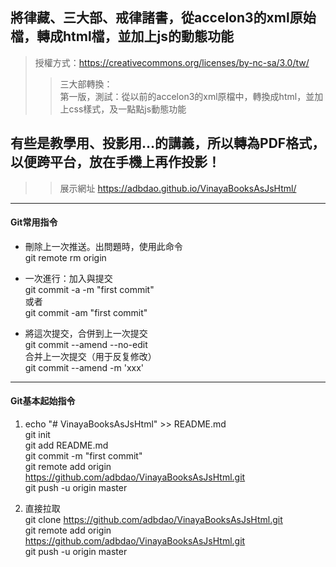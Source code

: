 ## 將律藏、三大部、戒律諸書，從accelon3的xml原始檔，轉成html檔，並加上js的動態功能  
> 授權方式：https://creativecommons.org/licenses/by-nc-sa/3.0/tw/  
>> 三大部轉換：  
第一版，測試：從以前的accelon3的xml原檔中，轉換成html，並加上css樣式，及一點點js動態功能  
## 有些是教學用、投影用…的講義，所以轉為PDF格式，以便跨平台，放在手機上再作投影！  
  
>> 展示網址 https://adbdao.github.io/VinayaBooksAsJsHtml/  
  
---  
#### Git常用指令  
* 刪除上一次推送。出問題時，使用此命令  
git remote rm origin  
  
* 一次進行：加入與提交  
git commit -a -m "first commit"  
或者  
git commit -am "first commit"  
  
* 將這次提交，合併到上一次提交  
git commit --amend --no-edit  
合并上一次提交（用于反复修改）  
git commit --amend -m 'xxx'  
  
---  
#### Git基本起始指令  
1. echo "# VinayaBooksAsJsHtml" >> README.md  
git init  
git add README.md  
git commit -m "first commit"  
git remote add origin https://github.com/adbdao/VinayaBooksAsJsHtml.git  
git push -u origin master  
  
2. 直接拉取  
git clone https://github.com/adbdao/VinayaBooksAsJsHtml.git  
git remote add origin https://github.com/adbdao/VinayaBooksAsJsHtml.git  
git push -u origin master  